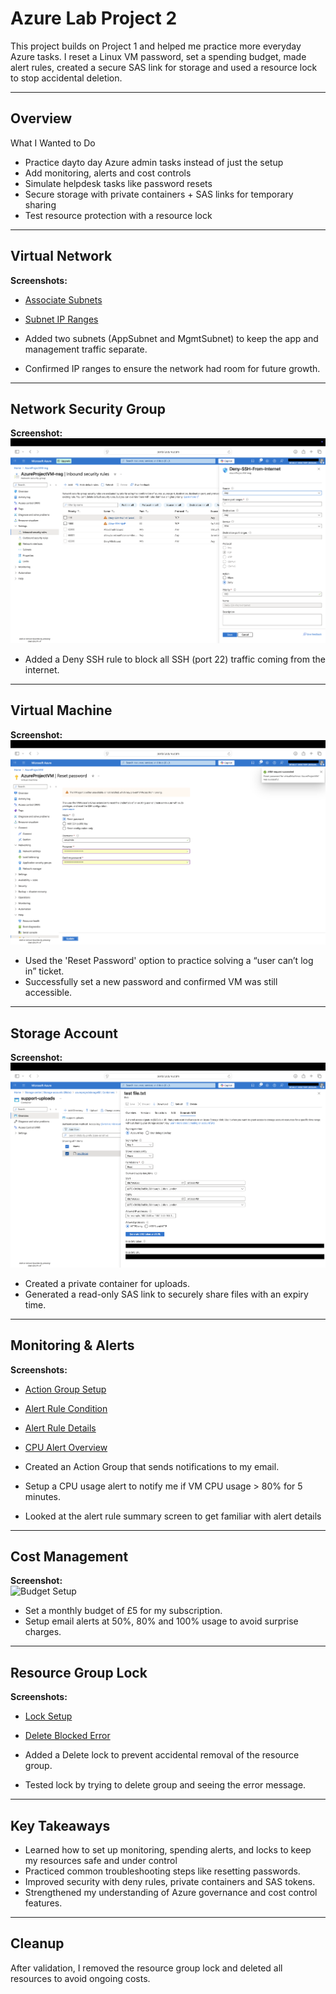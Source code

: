# Azure Lab Project 2  

This project builds on Project 1 and helped me practice more everyday Azure tasks. I reset a Linux VM password, set a spending budget, made alert rules, created a secure SAS link for storage and used a resource lock to stop accidental deletion.

---

## Overview  

What I Wanted to Do
- Practice dayto day Azure admin tasks instead of just the setup  
- Add monitoring, alerts and cost controls  
- Simulate helpdesk tasks like password resets  
- Secure storage with private containers + SAS links for temporary sharing 
- Test resource protection with a resource lock

---

## Virtual Network  

**Screenshots:**  
- [Associate Subnets](./Azure%20-%20Project%202/Azure%20-%20Virtual%20Network/vnet-associate-subnets.png)  
- [Subnet IP Ranges](./Azure%20-%20Project%202/Azure%20-%20Virtual%20Network/vnet-subnet-ip-ranges.png)  

- Added two subnets (AppSubnet and MgmtSubnet) to keep the app and management traffic separate.  
- Confirmed IP ranges to ensure the network had room for future growth.  

---

## Network Security Group  

**Screenshot:**  
![NSG Deny Rule](./Azure%20-%20Project%202/Azure%20-%20Network%20Security%20Group/nsg-deny-ssh-rule.png)

- Added a Deny SSH rule to block all SSH (port 22) traffic coming from the internet.

---

## Virtual Machine  

**Screenshot:**  
![Reset Password](./Azure%20-%20Project%202/Azure%20-%20Virtual%20Machine/vm-reset-password.png)

- Used the 'Reset Password' option to practice solving a “user can’t log in” ticket. 
- Successfully set a new password and confirmed VM was still accessible.

---

## Storage Account  

**Screenshot:**  
![Generate SAS Link](./Azure%20-%20Project%202/Azure%20-%20Storage%20Account/storage-generate-sas-link.png)

- Created a private container for uploads.
- Generated a read-only SAS link to securely share files with an expiry time. 

---

## Monitoring & Alerts  

**Screenshots:**  
- [Action Group Setup](./Azure%20-%20Project%202/Azure%20-%20Monitoring/action-group-email-alerts-overview.png)  
- [Alert Rule Condition](./Azure%20-%20Project%202/Azure%20-%20Monitoring/alert-rule-condition.png)  
- [Alert Rule Details](./Azure%20-%20Project%202/Azure%20-%20Monitoring/alert-rule-details.png)  
- [CPU Alert Overview](./Azure%20-%20Project%202/Azure%20-%20Monitoring/alert-rule-percentage-cpu-overview.png)

- Created an Action Group that sends notifications to my email.
- Setup a CPU usage alert to notify me if VM CPU usage > 80% for 5 minutes.
- Looked at the alert rule summary screen to get familiar with alert details

---

## Cost Management  

**Screenshot:**  
![Budget Setup](./Azure%20-%20Project%202/Azure%20-%20Cost%20Management/cost-budget-setup.png)

- Set a monthly budget of £5 for my subscription.
- Setup email alerts at 50%, 80% and 100% usage to avoid surprise charges.

---

## Resource Group Lock  

**Screenshots:**  
- [Lock Setup](./Azure%20-%20Project%202/Azure%20-%20Resource%20Group/resource-lock-setup.png)  
- [Delete Blocked Error](./Azure%20-%20Project%202/Azure%20-%20Resource%20Group/rg-delete-error.png)  

- Added a Delete lock to prevent accidental removal of the resource group.
- Tested lock by trying to delete group and seeing the error message.

---

## Key Takeaways  

- Learned how to set up monitoring, spending alerts, and locks to keep my resources safe and under control  
- Practiced common troubleshooting steps like resetting passwords.  
- Improved security with deny rules, private containers and SAS tokens.  
- Strengthened my understanding of Azure governance and cost control features.  

---

## Cleanup  

After validation, I removed the resource group lock and deleted all resources to avoid ongoing costs.  
